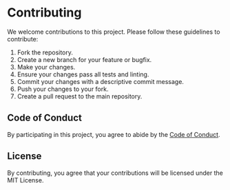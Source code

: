# Contributing

We welcome contributions to this project. Please follow these guidelines to contribute:

1. Fork the repository.
2. Create a new branch for your feature or bugfix.
3. Make your changes.
4. Ensure your changes pass all tests and linting.
5. Commit your changes with a descriptive commit message.
6. Push your changes to your fork.
7. Create a pull request to the main repository.

## Code of Conduct

By participating in this project, you agree to abide by the [Code of Conduct](CODE_OF_CONDUCT.md).

## License

By contributing, you agree that your contributions will be licensed under the MIT License.

